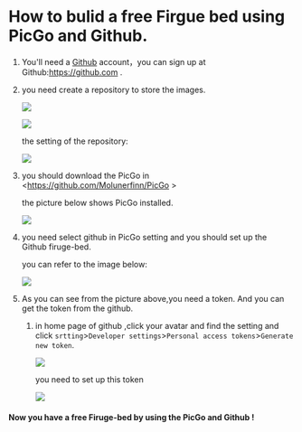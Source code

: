 # How to bulid a free Firgue bed using PicGo and Github.



1. You'll need a [Github](https://github.com/) account，you can sign up at Github:<https://github.com> .

2. you need create a repository to store the images.

   ![](https://cdn.jsdelivr.net/gh/Sophon3/Figure-bed/images2021/2021202110102141732.png)

   ![](https://cdn.jsdelivr.net/gh/Sophon3/Figure-bed/images2021/2021202110102143066.png)

   the setting of the repository:

   ![](https://cdn.jsdelivr.net/gh/Sophon3/Figure-bed/images2021/2021202110102150732.png)

3. you should download the PicGo in <https://github.com/Molunerfinn/PicGo >

   the picture below shows PicGo installed.

   ![](https://cdn.jsdelivr.net/gh/Sophon3/Figure-bed/images2021/2021202110102156271.png)

4. you need select github in PicGo setting and you should set up the Github firuge-bed.

   you can refer to the image below:

   ![](https://cdn.jsdelivr.net/gh/Sophon3/Figure-bed/images2021/2021202110102200737.png)

5. As you can see from the picture above,you need a token. And you can get the token from the github.

   1. in home page of github ,click your avatar and find the setting and click `srtting`>`Developer settings`>`Personal access tokens`>`Generate new token`.

      ![](https://cdn.jsdelivr.net/gh/Sophon3/Figure-bed/images2021/2021202110102222729.png)

      you need to set up this token
   
      ![](https://cdn.jsdelivr.net/gh/Sophon3/Figure-bed/images2021/2021202110102230532.png)



#### Now you have a free Firuge-bed by using the PicGo and Github !

